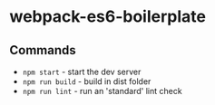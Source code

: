 # webpack-es6-boilerplate

## Commands
- `npm start` - start the dev server
- `npm run build` - build in dist folder
- `npm run lint` - run an 'standard' lint check
